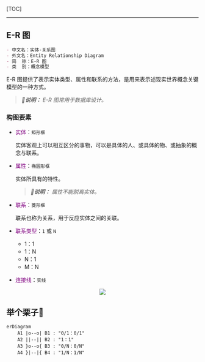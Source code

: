 <!-- @date: 2021-10-29 18:13:21 -->

<!-- @author: Zhang Jinbao -->

[TOC]

---

## E-R 图

```markdown
- 中文名：实体-关系图
- 外文名：Entity Relationship Diagram
- 简  称：E-R 图
- 类  别：概念模型
```

E-R 图提供了表示实体类型、属性和联系的方法，是用来表示述现实世界概念关键模型的一种方式。

> ***💬说明：*** *E-R 图常用于数据库设计。*

### 构图要素

- <font color="purple">实体</font>：`矩形框`

  实体客观上可以相互区分的事物，可以是具体的人、或具体的物、或抽象的概念与联系。

- <font color="purple">属性</font>：`椭圆形框`

  实体所具有的特性。

  > ***💬说明：*** *属性不能脱离实体。*

- <font color="purple">联系</font>：`菱形框`

  联系也称为关系，用于反应实体之间的关联。

- <font color="purple">联系类型</font>：`1` 或 `N`

  - 1：1
  - 1：N
  - N：1
  - M：N

- <font color="purple">连接线</font>：`实线`

<div align="center">
<img src="https://bkimg.cdn.bcebos.com/pic/c8ea15ce36d3d539860110e43a87e950352ab0dc" name="E-R 图"/>
</div>


## 举个栗子🌰

```mermaid
erDiagram
    A1 |o--o| B1 : "0/1：0/1"
    A2 ||--|| B2 : "1：1"
    A3 }o--o{ B3 : "0/N：0/N"
    A4 }|--|{ B4 : "1/N：1/N"
```

